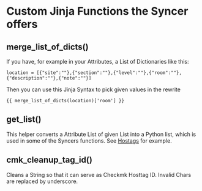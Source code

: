 # Custom Jinja Functions the Syncer offers



## merge_list_of_dicts()
If you have, for example in your Attributes, a List of Dictionaries like this:

```
location = [{"site":""},{"section":""},{"level":""},{"room":""},{"description":""},{"note":""}]
```


Then you can use this Jinja Syntax to pick given values in the rewrite

```
{{ merge_list_of_dicts(location)['room'] }}
```


## get_list()
This helper converts a Attribute List of given List into a Python list, which is used in some of the Syncers functions. See [Hostags](../checkmk/create_hosttags.md) for example.


## cmk_cleanup_tag_id()
Cleans a String so that it can serve as Checkmk Hosttag ID. Invalid Chars are replaced by underscore.







